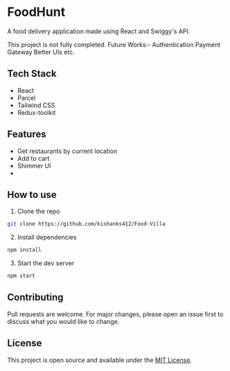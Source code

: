 # FoodHunt

A food delivery application made using React and Swiggy's API.

This project is not fully completed.
Future Works:-
    Authentication
    Payment Gateway
    Better UIs etc.

## Tech Stack

- React
- Parcel
- Tailwind CSS
- Redux-toolkit

## Features

- Get restaurants by current location
- Add to cart
- Shimmer UI
-

## How to use

1. Clone the repo

```bash
git clone https://github.com/kishanks412/Food-Villa
```

2. Install dependencies

```bash
npm install
```

3. Start the dev server

```bash
npm start
```

## Contributing

Pull requests are welcome. For major changes, please open an issue first to discuss what you would like to change.

## License

This project is open source and available under the [MIT License](LICENSE).
